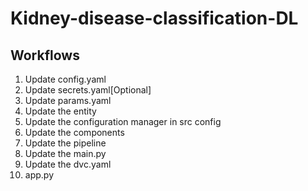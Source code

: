# Kidney-disease-classification-DL

## Workflows

1. Update config.yaml
2. Update secrets.yaml[Optional]
3. Update params.yaml
4. Update the entity
5. Update the configuration manager in src config
6. Update the components
7. Update the pipeline
8. Update the main.py
9. Update the dvc.yaml
10. app.py